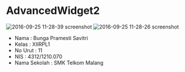 # AdvancedWidget2

![2016-09-25 11-28-39 screenshot](https://cloud.githubusercontent.com/assets/22070283/18813030/a981c9aa-8313-11e6-859b-113c7650bbb7.jpg)
![2016-09-25 11-28-26 screenshot](https://cloud.githubusercontent.com/assets/22070283/18813031/a98a92ce-8313-11e6-9c99-a8917c2aa468.jpg)

- Nama : Bunga Pramesti Savitri
- Kelas : XIIRPL1
- No Urut : 11
- NIS : 4312/1210.070
- Nama Sekolah : SMK Telkom Malang
